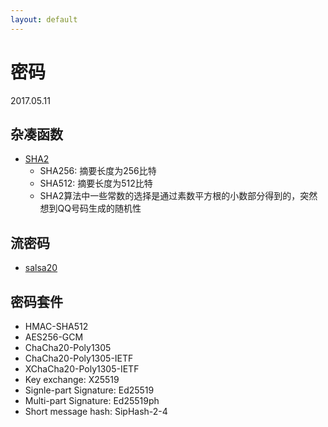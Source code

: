 ```yaml
---
layout: default
---
```


# 密码
2017.05.11

## 杂凑函数
* [SHA2]
  + SHA256: 摘要长度为256比特
  + SHA512: 摘要长度为512比特
  + SHA2算法中一些常数的选择是通过素数平方根的小数部分得到的，突然想到QQ号码生成的随机性
## 流密码
* [salsa20]

## 密码套件
* HMAC-SHA512
* AES256-GCM
* ChaCha20-Poly1305
* ChaCha20-Poly1305-IETF
* XChaCha20-Poly1305-IETF
* Key exchange: X25519
* Signle-part Signature: Ed25519
* Multi-part Signature: Ed25519ph
* Short message hash: SipHash-2-4

[SHA2]:<https://en.wikipedia.org/wiki/SHA-2>
[salsa20]:<https://en.wikipedia.org/wiki/Salsa20>
